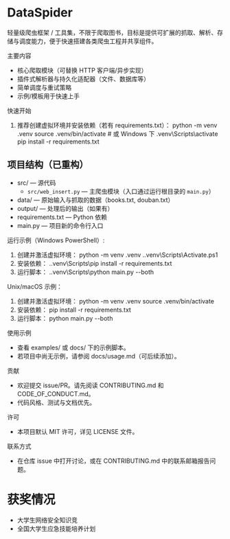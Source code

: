 # DataSpider

轻量级爬虫框架 / 工具集，不限于爬取图书，目标是提供可扩展的抓取、解析、存储与调度能力，便于快速搭建各类爬虫工程并共享组件。

主要内容

- 核心爬取模块（可替换 HTTP 客户端/异步实现）
- 插件式解析器与持久化适配器（文件、数据库等）
- 简单调度与重试策略
- 示例/模板用于快速上手

快速开始

1. 推荐创建虚拟环境并安装依赖（若有 requirements.txt）：
   python -m venv .venv
   source .venv/bin/activate  # 或 Windows 下 .venv\Scripts\activate
   pip install -r requirements.txt

## 项目结构（已重构）

- src/ — 源代码
  - `src/web_insert.py` — 主爬虫模块（入口通过运行根目录的 `main.py`）
- data/ — 原始输入与抓取的数据（books.txt, douban.txt）
- output/ — 处理后的输出（如果有）
- requirements.txt — Python 依赖
- main.py — 项目新的命令行入口

运行示例（Windows PowerShell）:

1. 创建并激活虚拟环境：
   python -m venv .venv
   .\.venv\Scripts\Activate.ps1
2. 安装依赖：
   .\.venv\Scripts\pip install -r requirements.txt
3. 运行脚本：
   .\.venv\Scripts\python main.py --both

Unix/macOS 示例：

1. 创建并激活虚拟环境：
   python -m venv .venv
   source .venv/bin/activate
2. 安装依赖：
   pip install -r requirements.txt
3. 运行脚本：
   python main.py --both

使用示例

- 查看 examples/ 或 docs/ 下的示例脚本。
- 若项目中尚无示例，请参阅 docs/usage.md（可后续添加）。

贡献

- 欢迎提交 issue/PR。请先阅读 CONTRIBUTING.md 和 CODE_OF_CONDUCT.md。
- 代码风格、测试与文档优先。

许可

- 本项目默认 MIT 许可，详见 LICENSE 文件。

联系方式

- 在仓库 issue 中打开讨论，或在 CONTRIBUTING.md 中的联系邮箱报告问题。

# 获奖情况

- 大学生网络安全知识竞
- 全国大学生应急技能培养计划
